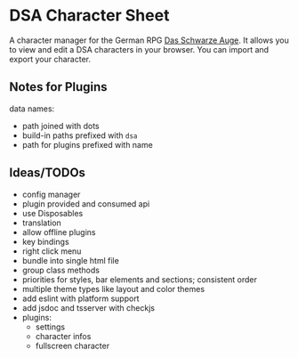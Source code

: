 # DSA Character Sheet

A character manager for the German RPG [Das Schwarze Auge](https://en.wikipedia.org/wiki/The_Dark_Eye).
It allows you to view and edit a DSA characters in your browser. You can import and export your character.

## Notes for Plugins

data names:
  * path joined with dots
  * build-in paths prefixed with `dsa`
  * path for plugins prefixed with name

## Ideas/TODOs

* config manager
* plugin provided and consumed api
* use Disposables
* translation
* allow offline plugins
* key bindings
* right click menu
* bundle into single html file
* group class methods
* priorities for styles, bar elements and sections; consistent order
* multiple theme types like layout and color themes
* add eslint with platform support
* add jsdoc and tsserver with checkjs
* plugins:
  * settings
  * character infos
  * fullscreen character
